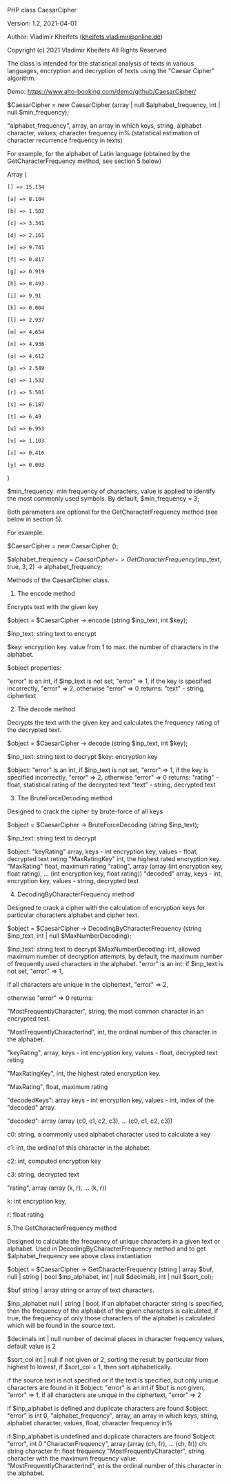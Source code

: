 PHP class CaesarCipher

Version: 1.2, 2021-04-01

Author: Vladimir Kheifets (kheifets.vladimir@online.de)

Copyright (c) 2021 Vladimir Kheifets All Rights Reserved

The class is intended for the statistical analysis of texts in various languages,
encryption and decryption of texts using the "Caesar Cipher" algorithm.
 
Demo:
https://www.alto-booking.com/demo/github/CaesarCipher/

$CaesarСipher = new CaesarCipher (array | null $alphabet_frequency, int | null $min_frequency);

"alphabet_frequency", array, an array in which keys, string, alphabet character,
values, character frequency in% (statistical estimation of character recurrence frequency in texts)

For example, for the alphabet  of Latin language (obtained by the GetCharacterFrequency method, see section 5 below)

Array
(
    
    [] => 15.134
    
    [a] => 8.104
    
    [b] => 1.502
    
    [c] => 3.341
    
    [d] => 2.161
    
    [e] => 9.741
    
    [f] => 0.817
    
    [g] => 0.919
    
    [h] => 0.493
    
    [i] => 9.91
    
    [k] => 0.004
    
    [l] => 2.937
    
    [m] => 4.654
    
    [n] => 4.936
    
    [o] => 4.612
    
    [p] => 2.549
    
    [q] => 1.532
    
    [r] => 5.501
    
    [s] => 6.187
    
    [t] => 6.49
    
    [u] => 6.953
    
    [v] => 1.103
    
    [x] => 0.416
    
    [y] => 0.003
)

$min_frequency: min frequency of characters, value is applied
to identify the most commonly used symbols. By default, $min_frequency = 3;

Both parameters are optional for the GetCharacterFrequency method (see below in section 5).

For example:

$CaesarCipher = new CaesarCipher ();

$alphabet_frequency = $CaesarСipher -> GetCharacterFrequency ($inp_text, true, 3, 2) -> alphabet_frequency;


Methods of the CaesarCipher class.

1. The encode method

Encrypts text with the given key

$object = $CaesarСipher -> encode (string $inp_text, int $key);

$inp_text: string text to encrypt

$key: encryption key. value from 1 to max. the number of characters in the alphabet.

$object properties:

"error" is an int,
if $inp_text is not set, "error" => 1,
if the key is specified incorrectly, "error" => 2,
otherwise "error" => 0 returns:
"text" - string, ciphertext

2. The decode method

Decrypts the text with the given key and calculates the frequency rating of the decrypted text.

$object = $CaesarСipher -> decode (string $inp_text, int $key);

$inp_text: string text to decrypt
$key: encryption key

$object:
"error" is an int,
if $inp_text is not set, "error" => 1,
if the key is specified incorrectly, "error" => 2,
otherwise "error" => 0 returns:
"rating" - float, statistical rating of the decrypted text
"text" - string, decrypted text

3. The BruteForceDecoding method

Designed to crack the cipher by brute-force of all keys

$object = $CaesarСipher -> BruteForceDecoding (string $inp_text);

$inp_text: string text to decrypt

$object:
"keyRating" array, keys - int encryption key, values - float, decrypted text reting
"MaxRatingKey" int, the highest rated encryption key.
"MaxRating" float, maximum rating
"rating", array (array (int encryption key, float rating), ... (int encryption key, float rating))
"decoded" array, keys - int, encryption key, values - string, decrypted text

4. DecodingByCharacterFrequency method

Designed to crack a cipher with the calculation of encryption keys for particular characters
alphabet and cipher text.

$object = $CaesarCipher -> DecodingByCharacterFrequency (string $inp_text, int | null $MaxNumberDecoding);

$inp_text: string text to decrypt
$MaxNumberDecoding: int, allowed maximum number of decryption attempts,
by default, the maximum number of frequently used characters in the alphabet.
"error" is an int:
if $inp_text is not set, "error" => 1,

if all characters are unique in the ciphertext, "error" => 2,

otherwise "error" => 0 returns:

"MostFrequentlyCharacter", string, the most common character in an encrypted test.

"MostFrequentlyCharacterInd", int, the ordinal number of this character in the alphabet.

"keyRating", array, keys - int encryption key, values - float, decrypted text reting

"MaxRatingKey", int, the highest rated encryption key.

"MaxRating", float, maximum rating

"decodedKeys": array keys - int encryption key, values - int, index of the "decoded" array.

"decoded": array (array (c0, c1, c2, c3), ... (c0, c1, c2, c3))

c0: string, a commonly used alphabet character used to calculate a key

c1: int, the ordinal of this character in the alphabet.

c2: int, computed encryption key

c3: string, decrypted text

"rating", array (array (k, r), ... (k, r))

k: int encryption key,

r: float rating



5.The GetCharacterFrequency method

Designed to calculate the frequency of unique characters in a given text or alphabet.
Used in DecodingByCharacterFrequency method and to get $alphabet_frequency
see above class instantiation

$object = $CaesarСipher -> GetCharacterFrequency (string | array $buf, null | string | bool $inp_alphabet,
 int | null $decimals, int | null $sort_col);

$buf string | array string or array of text characters.

$inp_alphabet null | string | bool, if an alphabet character string is specified,
then the frequency of the alphabet of the given characters is calculated,
if true, the frequency of only those characters of the alphabet is calculated
which will be found in the source text.

$decimals int | null number of decimal places in character frequency values,
 default value is 2

$sort_col int | null if not given or 2, sorting the result by particular from highest to lowest,
if $sort_col = 1, then sort alphabetically.

if the source text is not specified or if the text is specified, but only unique characters are found in it
$object:
"error" is an int
if $buf is not given, "error" => 1,
if all characters are unique in the ciphertext, "error" => 2

if $inp_alphabet is defined and duplicate characters are found
$object:
"error" is int 0,
"alphabet_frequency", array, an array in which keys, string, alphabet character,
values, float, character frequency in%

if $inp_alphabet is undefined and duplicate characters are found
$object:
"error", int 0
"CharacterFrequency", array (array (ch, fr), ... (ch, fr))
ch: string character
fr: float frequency
"MostFrequentlyCharacter", string character with the maximum frequency value.
"MostFrequentlyCharacterInd", int is the ordinal number of this character in the alphabet.
